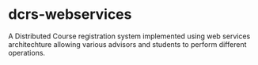 # dcrs-webservices
A Distributed Course registration system implemented using web services architechture allowing various advisors and students 
to perform different operations.

